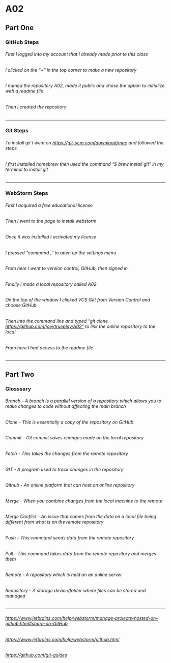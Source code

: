 # A02
## Part One
### GitHub Steps
###### First I logged into my account that I already made prior to this class
###### I clicked on the “+” in the top corner to make a new repository
###### I named the repository A02, made it public and chose the option to initialize with a readme file
###### Then I created the repository
___
### Git Steps
###### To install git I went on https://git-scm.com/download/mac and followed the steps
###### I first installed homebrew then used the command “$ brew install git” in my terminal to install git
___
### WebStorm Steps
###### First I acquired a free educational license
###### Then I went to the page to install webstorm
###### Once it was installed I activated my license
###### I pressed “command ,” to open up the settings menu
###### From here I went to version control, GitHub, then signed in
###### Finally I made a local repository called A02
###### On the top of the window I clicked VCS Get from Version Control and choose GitHub
###### Then into the command line and typed “git clone https://github.com/joeytrueplay/A02” to link the online repository to the local
###### From here I had access to the readme file
___
## Part Two
### Glosssary
###### Branch - A branch is a parallel version of a repository which allows you to make changes to code without affecting the main branch
###### Clone - This is essentially a copy of the repository on GitHub
###### Commit - Git commit saves changes made on the local repository
###### Fetch - This takes the changes from the remote repository
###### GIT - A program used to track changes in the repository
###### Github - An online platform that can host an online repository
###### Merge - When you combine changes from the local machine to the remote
###### Merge Conflict - An issue that comes from the data on a local file being different from what is on the remote repository
###### Push - This command sends data from the remote repository
###### Pull - This command takes data from the remote repository and merges them
###### Remote - A repository which is held on an online server
###### Repository - A storage device/folder where files can be stored and managed
___
###### https://www.jetbrains.com/help/webstorm/manage-projects-hosted-on-github.html#share-on-GitHub
###### https://www.jetbrains.com/help/webstorm/github.html
###### https://github.com/git-guides


